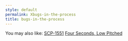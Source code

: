 ```yaml
---
style: default
permalink: Xbugs-in-the-process
title: bugs-in-the-process
---
```

You may also like:
[SCP-1551](http://scp-wiki.net/scp-1551)
[Four Seconds, Low Pitched](http://scp-wiki.net/four-seconds-low-pitched)